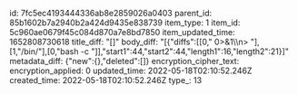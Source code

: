 id: 7fc5ec4193444336ab8e2859026a0403
parent_id: 85b1602b7a2940b2a424d9435e838739
item_type: 1
item_id: 5c960ae0679f45c084d870a7e8bd7850
item_updated_time: 1652808730618
title_diff: "[]"
body_diff: "[{\"diffs\":[[0,\" 0>&1\\\n> \"],[1,\"/bin/\"],[0,\"bash -c \"]],\"start1\":44,\"start2\":44,\"length1\":16,\"length2\":21}]"
metadata_diff: {"new":{},"deleted":[]}
encryption_cipher_text: 
encryption_applied: 0
updated_time: 2022-05-18T02:10:52.246Z
created_time: 2022-05-18T02:10:52.246Z
type_: 13